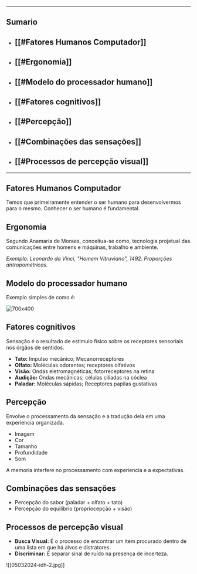
-------

## Sumario

* ## [[#Fatores Humanos Computador]]
* ## [[#Ergonomia]]
* ## [[#Modelo do processador humano]]
* ## [[#Fatores cognitivos]]
* ## [[#Percepção]]
* ## [[#Combinações das sensações]]
* ## [[#Processos de percepção visual]]
 
-----

## Fatores Humanos Computador

Temos que primeiramente entender o ser humano para desenvolvermos para o mesmo. Conhecer o ser humano é fundamental.


## Ergonomia

Segundo Anamaria de Moraes, conceitua-se como, tecnologia projetual das comunicações entre homens e máquinas, trabalho e ambiente.

*Exemplo: Leonardo da Vinci, "Homem Vitruviano", 1492. Proporções antropométricas.*


## Modelo do processador humano

Exemplo simples de como é:


![700x400](05032024-ihc.png)


## Fatores cognitivos

Sensação é o resultado de estimulo físico sobre os receptores sensoriais nos órgãos de sentidos.

* **Tato:** Impulso mecânico; Mecanorreceptores
* **Olfato:** Moléculas odorantes; receptores olfativos
* **Visão:** Ondas eletromagnéticas; fotorreceptores na retina
* **Audição:** Ondas mecânicas; células ciliadas na cóclea
* **Paladar:** Moléculas sápidas; Receptores papilas gustativas


## Percepção

Envolve o processamento da sensação e a tradução dela em uma experiencia organizada.

* Imagem
* Cor
* Tamanho
* Profundidade
* Som

A memoria interfere no processamento com experiencia e a expectativas.

## Combinações das sensações

* Percepção do sabor (paladar + olfato + tato)
* Percepção do equilíbrio (propriocepção + visão)

## Processos de percepção visual

* **Busca Visual:** É o processo de encontrar um item procurado dentro de uma lista em que há alvos e distratores.
* **Discriminar:** É separar sinal de ruído na presença de incerteza.

![[05032024-idh-2.jpg]]
